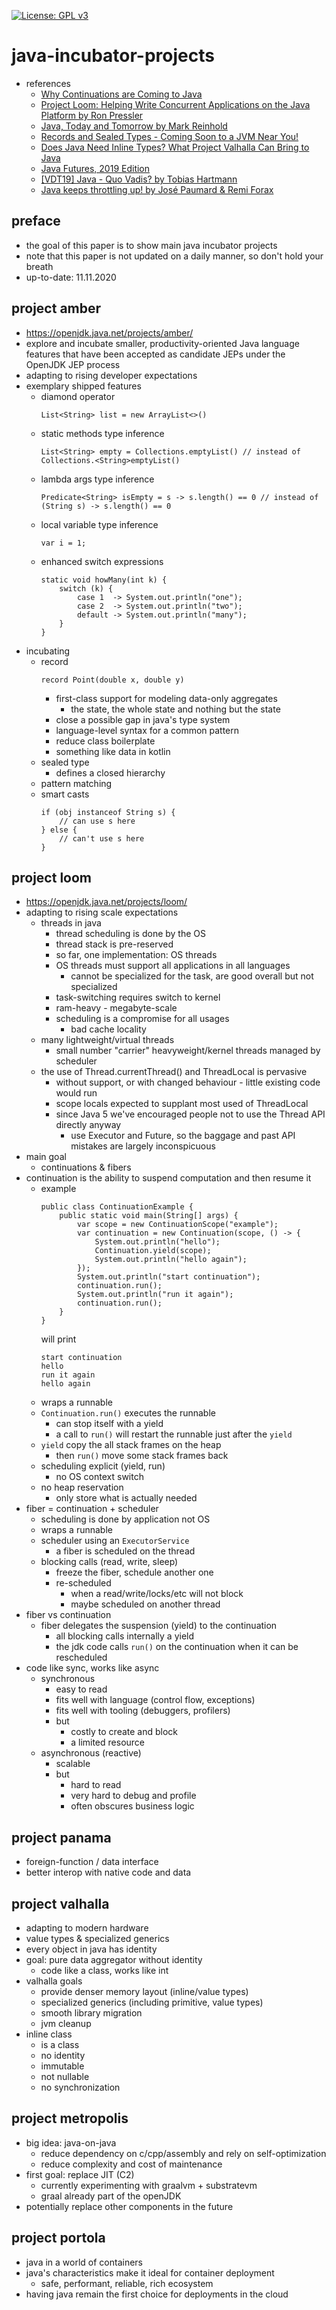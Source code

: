[![License: GPL v3](https://img.shields.io/badge/License-GPLv3-blue.svg)](https://www.gnu.org/licenses/gpl-3.0)

# java-incubator-projects
* references
    * [Why Continuations are Coming to Java](https://www.youtube.com/watch?v=9vupFNsND6o)
    * [Project Loom: Helping Write Concurrent Applications on the Java Platform by Ron Pressler](https://www.youtube.com/watch?v=lIq-x_iI-kc)
    * [Java, Today and Tomorrow by Mark Reinhold](https://www.youtube.com/watch?v=Csc2JRs6470)
    * [Records and Sealed Types - Coming Soon to a JVM Near You!](https://www.youtube.com/watch?v=DfNnlWqjXiI)
    * [Does Java Need Inline Types? What Project Valhalla Can Bring to Java](https://www.youtube.com/watch?v=jGjWs2xpZrY)
    * [Java Futures, 2019 Edition](https://www.youtube.com/watch?v=hryQIIasGY4)
    * [[VDT19] Java - Quo Vadis? by Tobias Hartmann](https://www.youtube.com/watch?v=149Q1Xbud2I)
    * [Java keeps throttling up! by José Paumard & Remi Forax](https://www.youtube.com/watch?v=Y-744emVGoo)

## preface
* the goal of this paper is to show main java incubator projects
* note that this paper is not updated on a daily manner, so don't hold your breath
* up-to-date: 11.11.2020

## project amber
* https://openjdk.java.net/projects/amber/
* explore and incubate smaller, productivity-oriented Java language features that have been 
accepted as candidate JEPs under the OpenJDK JEP process
* adapting to rising developer expectations
* exemplary shipped features
    * diamond operator
        ```
        List<String> list = new ArrayList<>()
        ```
    * static methods type inference
        ```
        List<String> empty = Collections.emptyList() // instead of Collections.<String>emptyList()
        ```
    * lambda args type inference
        ```
        Predicate<String> isEmpty = s -> s.length() == 0 // instead of (String s) -> s.length() == 0
        ```
    * local variable type inference
        ```
        var i = 1;
        ```
    * enhanced switch expressions
        ```
        static void howMany(int k) {
            switch (k) {
                case 1  -> System.out.println("one");
                case 2  -> System.out.println("two");
                default -> System.out.println("many");
            }
        }
        ```
* incubating
    * record
        ```
        record Point(double x, double y)
        ```
        * first-class support for modeling data-only aggregates
            * the state, the whole state and nothing but the state
        * close a possible gap in java's type system
        * language-level syntax for a common pattern
        * reduce class boilerplate
        * something like data in kotlin
    * sealed type
        * defines a closed hierarchy
    * pattern matching
    * smart casts
        ```
        if (obj instanceof String s) {
            // can use s here
        } else {
            // can't use s here
        }
        ```

## project loom
* https://openjdk.java.net/projects/loom/
* adapting to rising scale expectations
    * threads in java
        * thread scheduling is done by the OS
        * thread stack is pre-reserved
        * so far, one implementation: OS threads
        * OS threads must support all applications in all languages
            * cannot be specialized for the task, are good overall but not specialized
        * task-switching requires switch to kernel
        * ram-heavy - megabyte-scale
        * scheduling is a compromise for all usages
            * bad cache locality
    * many lightweight/virtual threads
        * small number "carrier" heavyweight/kernel threads managed by scheduler
    * the use of Thread.currentThread() and ThreadLocal is pervasive
        * without support, or with changed behaviour - little existing code would run
        * scope locals expected to supplant most used of ThreadLocal
        * since Java 5 we've encouraged people not to use the Thread API directly anyway
            * use Executor and Future, so the baggage and past API mistakes are largely inconspicuous
* main goal
    * continuations & fibers
* continuation is the ability to suspend computation and then resume it
    * example
        ```
        public class ContinuationExample {
            public static void main(String[] args) {
                var scope = new ContinuationScope("example");
                var continuation = new Continuation(scope, () -> {
                    System.out.println("hello");
                    Continuation.yield(scope);
                    System.out.println("hello again");
                });
                System.out.println("start continuation");
                continuation.run();
                System.out.println("run it again");
                continuation.run();
            }
        }
        ```
        will print
        ```
        start continuation
        hello
        run it again
        hello again
        ```
    * wraps a runnable
    * `Continuation.run()` executes the runnable
        * can stop itself with a yield
        * a call to `run()` will restart the runnable just after the `yield`
    * `yield` copy the all stack frames on the heap
        * then `run()` move some stack frames back
    * scheduling explicit (yield, run)
        * no OS context switch
    * no heap reservation
        * only store what is actually needed
* fiber = continuation + scheduler
    * scheduling is done by application not OS
    * wraps a runnable
    * scheduler using an `ExecutorService`
        * a fiber is scheduled on the thread
    * blocking calls (read, write, sleep)
        * freeze the fiber, schedule another one
        * re-scheduled
            * when a read/write/locks/etc will not block
            * maybe scheduled on another thread
* fiber vs continuation
    * fiber delegates the suspension (yield) to the continuation
        * all blocking calls internally a yield
        * the jdk code calls `run()` on the continuation when it can be rescheduled
* code like sync, works like async
    * synchronous
        * easy to read
        * fits well with language (control flow, exceptions)
        * fits well with tooling (debuggers, profilers)
        * but
            * costly to create and block
            * a limited resource
    * asynchronous (reactive)
        * scalable
        * but
            * hard to read
            * very hard to debug and profile
            * often obscures business logic

## project panama
* foreign-function / data interface
* better interop with native code and data

## project valhalla
* adapting to modern hardware
* value types & specialized generics
* every object in java has identity
* goal: pure data aggregator without identity
    * code like a class, works like int
* valhalla goals
    * provide denser memory layout (inline/value types)
    * specialized generics (including primitive, value types)
    * smooth library migration
    * jvm cleanup
* inline class
    * is a class
    * no identity
    * immutable
    * not nullable
    * no synchronization

## project metropolis
* big idea: java-on-java
    * reduce dependency on c/cpp/assembly and rely on self-optimization
    * reduce complexity and cost of maintenance
* first goal: replace JIT (C2)
    * currently experimenting with graalvm + substratevm
    * graal already part of the openJDK
* potentially replace other components in the future

## project portola
* java in a world of containers
* java's characteristics make it ideal for container deployment
    * safe, performant, reliable, rich ecosystem
* having java remain the first choice for deployments in the cloud